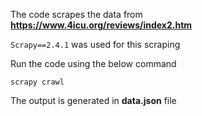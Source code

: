 The code scrapes the data from **https://www.4icu.org/reviews/index2.htm**  

`Scrapy==2.4.1` was used for this scraping
  
Run the code using the below command   
```
scrapy crawl
```  
The output is generated in **data.json** file